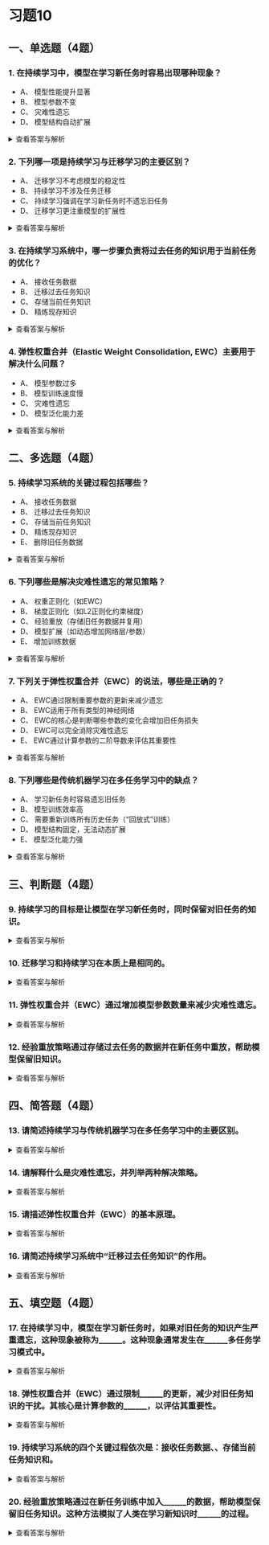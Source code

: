 # 习题10

## 一、单选题（4题）
### 1. 在持续学习中，模型在学习新任务时容易出现哪种现象？
- A、 模型性能提升显著
- B、 模型参数不变
- C、 灾难性遗忘
- D、 模型结构自动扩展
<details>
  <summary>查看答案与解析</summary>
  答案：C<br>
  解析：灾难性遗忘是持续学习中常见的核心问题，指模型在学习新任务时，对已掌握的旧任务知识产生严重遗忘，导致旧任务性能大幅下降。
</details>

### 2. 下列哪一项是持续学习与迁移学习的主要区别？
- A、 迁移学习不考虑模型的稳定性
- B、 持续学习不涉及任务迁移
- C、 持续学习强调在学习新任务时不遗忘旧任务
- D、 迁移学习更注重模型的扩展性
<details>
  <summary>查看答案与解析</summary>
  答案：C<br>
  解析：两者虽均涉及知识迁移，但核心目标不同：持续学习需在学习新任务的同时“保留旧任务性能”，避免灾难性遗忘；迁移学习仅关注将旧任务知识迁移到新任务以提升新任务效率，不强制要求保留旧任务能力。
</details>

### 3. 在持续学习系统中，哪一步骤负责将过去任务的知识用于当前任务的优化？
- A、 接收任务数据
- B、 迁移过去任务知识
- C、 存储当前任务知识
- D、 精炼现存知识
<details>
  <summary>查看答案与解析</summary>
  答案：B<br>
  解析：持续学习系统的核心流程中，“迁移过去任务知识”是连接旧任务与新任务的关键步骤——通过复用旧任务的有效知识（如重要参数、特征表示），优化当前任务的学习效率，同时减少对旧知识的干扰。
</details>

### 4. 弹性权重合并（Elastic Weight Consolidation, EWC）主要用于解决什么问题？
- A、 模型参数过多
- B、 模型训练速度慢
- C、 灾难性遗忘
- D、 模型泛化能力差
<details>
  <summary>查看答案与解析</summary>
  答案：C<br>
  解析：EWC是持续学习中经典的权重正则化方法，通过评估旧任务中“对性能关键的参数”，在学习新任务时限制这些参数的更新幅度，从而减少新任务训练对旧任务知识的覆盖，缓解灾难性遗忘。
</details>


## 二、多选题（4题）
### 5. 持续学习系统的关键过程包括哪些？
- A、 接收任务数据
- B、 迁移过去任务知识
- C、 存储当前任务知识
- D、 精炼现存知识
- E、 删除旧任务数据
<details>
  <summary>查看答案与解析</summary>
  答案：ABCD<br>
  解析：持续学习系统的核心流程为四步：1. 接收任务数据（获取新任务的输入信息）；2. 迁移过去任务知识（复用旧知识优化新任务）；3. 存储当前任务知识（保存新任务的关键信息，供后续任务复用）；4. 精炼现存知识（整合新旧知识，提升知识通用性）；删除旧任务数据会加剧遗忘，不属于关键过程，故E错误。
</details>

### 6. 下列哪些是解决灾难性遗忘的常见策略？
- A、 权重正则化（如EWC）
- B、 梯度正则化（如L2正则化约束梯度）
- C、 经验重放（存储旧任务数据并复用）
- D、 模型扩展（如动态增加网络层/参数）
- E、 增加训练数据
<details>
  <summary>查看答案与解析</summary>
  答案：ABCD<br>
  解析：常见解决策略：权重正则化（限制关键参数更新）、梯度正则化（约束梯度方向，减少对旧知识的破坏）、经验重放（混合新旧数据训练，保留旧知识）、模型扩展（为新任务分配专属参数，不干扰旧参数）；“增加训练数据”是提升模型泛化的通用方法，不针对灾难性遗忘，故E错误。
</details>

### 7. 下列关于弹性权重合并（EWC）的说法，哪些是正确的？
- A、 EWC通过限制重要参数的更新来减少遗忘
- B、 EWC适用于所有类型的神经网络
- C、 EWC的核心是判断哪些参数的变化会增加旧任务损失
- D、 EWC可以完全消除灾难性遗忘
- E、 EWC通过计算参数的二阶导数来评估其重要性
<details>
  <summary>查看答案与解析</summary>
  答案：ACE<br>
  解析：EWC的核心逻辑：1. 计算旧任务中各参数的“重要性”（通过二阶导数评估参数变化对旧任务损失的影响，变化越大会导致旧损失上升的参数越重要）；2. 对重要参数施加正则化约束，限制其在新任务中的更新幅度，从而减少遗忘；B错误（EWC对部分复杂网络的适配性有限，如动态结构网络）；D错误（EWC仅能缓解遗忘，无法完全消除）。
</details>

### 8. 下列哪些是传统机器学习在多任务学习中的缺点？
- A、 学习新任务时容易遗忘旧任务
- B、 模型训练效率高
- C、 需要重新训练所有历史任务（“回放式”训练）
- D、 模型结构固定，无法动态扩展
- E、 模型泛化能力强
<details>
  <summary>查看答案与解析</summary>
  答案：ACD<br>
  解析：传统机器学习多任务学习的缺点：1. 灾难性遗忘（新任务训练覆盖旧参数）；2. 需回放所有旧任务数据重新训练（否则旧任务性能下降），成本高；3. 模型结构固定，无法为新任务分配专属参数；B、E是优点，故错误。
</details>


## 三、判断题（4题）
### 9. 持续学习的目标是让模型在学习新任务时，同时保留对旧任务的知识。
<details>
  <summary>查看答案与解析</summary>
  答案：正确<br>
  解析：持续学习模拟人类“终身学习”能力，核心目标就是在连续学习新任务的过程中，既掌握新任务知识，又不遗忘已学会的旧任务知识，避免灾难性遗忘。
</details>

### 10. 迁移学习和持续学习在本质上是相同的。
<details>
  <summary>查看答案与解析</summary>
  答案：错误<br>
  解析：两者本质差异在于“对旧任务的态度”：迁移学习的核心是“用旧知识帮新任务”，不要求保留旧任务性能；持续学习的核心是“学新任务的同时保旧任务”，必须缓解灾难性遗忘，两者目标和设计逻辑不同。
</details>

### 11. 弹性权重合并（EWC）通过增加模型参数数量来减少灾难性遗忘。
<details>
  <summary>查看答案与解析</summary>
  答案：错误<br>
  解析：EWC的核心是“正则化约束”，通过限制旧任务中“重要参数”的更新幅度来保护旧知识，不涉及增加参数数量；“增加参数”是“模型扩展”策略的思路（如为新任务新增网络层），与EWC无关。
</details>

### 12. 经验重放策略通过存储过去任务的数据并在新任务中重放，帮助模型保留旧知识。
<details>
  <summary>查看答案与解析</summary>
  答案：正确<br>
  解析：经验重放模拟人类“复习”行为，通过存储旧任务的关键数据，在新任务训练时混合新旧数据共同训练，让模型持续接触旧任务信息，从而减少对旧知识的遗忘，是缓解灾难性遗忘的经典数据驱动策略。
</details>


## 四、简答题（4题）
### 13. 请简述持续学习与传统机器学习在多任务学习中的主要区别。
<details>
  <summary>查看答案与解析</summary>
  答案：核心区别在于“对旧任务知识的保留态度”：1. 持续学习：以“学习新任务+保留旧任务性能”为目标，通过权重正则化、经验重放等策略缓解灾难性遗忘，无需重新训练所有旧任务；2. 传统机器学习：学习新任务时易覆盖旧参数，导致旧任务性能大幅下降，若需保留旧任务能力，需回放所有旧任务数据重新训练，成本高、效率低。<br>
  解析：两者的本质差异源于对“终身学习场景”的适配性——传统方法未针对连续任务设计，而持续学习专门解决“连续学习中的遗忘问题”。
</details>

### 14. 请解释什么是灾难性遗忘，并列举两种解决策略。
<details>
  <summary>查看答案与解析</summary>
  答案：定义：灾难性遗忘是指模型在连续学习新任务时，因参数更新覆盖旧任务关键信息，导致对旧任务的性能大幅下降甚至完全丧失的现象；解决策略：1. 权重正则化（如EWC）：评估旧任务关键参数，限制其在新任务中的更新幅度；2. 经验重放：存储旧任务数据，在新任务训练时混合新旧数据，让模型持续复习旧知识。<br>
  解析：灾难性遗忘是持续学习的核心挑战，解决策略均围绕“减少新旧任务对参数的竞争”展开，要么约束参数更新，要么通过数据复用强化旧知识。
</details>

### 15. 请描述弹性权重合并（EWC）的基本原理。
<details>
  <summary>查看答案与解析</summary>
  答案：EWC的核心是“通过参数重要性评估与正则化，保护旧任务知识”，具体步骤：1. 学习旧任务时，计算每个参数的“重要性”（通过二阶导数衡量：参数变化对旧任务损失的影响越大，重要性越高）；2. 学习新任务时，在损失函数中加入正则项：对重要参数施加约束，使其更新幅度受限；3. 新任务训练过程中，重要参数（旧任务关键）变化小，非重要参数可自由更新以适配新任务，从而在学习新任务的同时减少对旧知识的遗忘。<br>
  解析：EWC通过“差异化约束参数更新”，平衡了新任务适配与旧知识保留，是正则化类策略的经典代表。
</details>

### 16. 请简述持续学习系统中“迁移过去任务知识”的作用。
<details>
  <summary>查看答案与解析</summary>
  答案：“迁移过去任务知识”是持续学习系统连接新旧任务的关键环节，作用包括：1. 提升新任务学习效率：复用旧任务中与新任务相关的知识（如通用特征、共享参数），减少新任务的训练数据需求和收敛时间；2. 减少知识冲突：通过定向复用旧知识，避免新任务训练时盲目更新参数，间接缓解灾难性遗忘；3. 提升模型通用性：整合新旧知识形成更通用的特征表示，为后续任务的迁移奠定基础。<br>
  解析：该步骤让持续学习摆脱“孤立学习每个任务”的局限，实现知识的累积与复用，接近人类学习的“循序渐进”特性。
</details>


## 五、填空题（4题）
### 17. 在持续学习中，模型在学习新任务时，如果对旧任务的知识产生严重遗忘，这种现象被称为______。这种现象通常发生在______多任务学习模式中。
<details>
  <summary>查看答案与解析</summary>
  答案：灾难性遗忘；传统（或“非持续学习的”）<br>
  解析：灾难性遗忘是持续学习的核心问题，传统多任务学习因未设计抗遗忘机制，训练新任务时易覆盖旧参数，导致该现象频繁发生；持续学习的目标就是解决这一问题。
</details>

### 18. 弹性权重合并（EWC）通过限制______的更新，减少对旧任务知识的干扰。其核心是计算参数的______，以评估其重要性。
<details>
  <summary>查看答案与解析</summary>
  答案：重要参数（或“旧任务关键参数”）；二阶导数<br>
  解析：EWC的核心逻辑：通过二阶导数判断参数对旧任务的重要性（导数越大，参数变化越影响旧任务损失），进而限制这些重要参数的更新，保护旧知识；若不评估重要性，盲目约束所有参数会导致模型无法适配新任务。
</details>

### 19. 持续学习系统的四个关键过程依次是：接收任务数据、______、存储当前任务知识和______。
<details>
  <summary>查看答案与解析</summary>
  答案：迁移过去任务知识；精炼现存知识<br>
  解析：四步流程形成闭环：“接收数据”是输入，“迁移知识”是复用旧知识，“存储知识”是保存新知识，“精炼知识”是整合新旧知识提升通用性，确保模型在连续任务中持续累积有效知识。
</details>

### 20. 经验重放策略通过在新任务训练中加入______的数据，帮助模型保留旧任务知识。这种方法模拟了人类在学习新知识时______的过程。
<details>
  <summary>查看答案与解析</summary>
  答案：过去任务（或“旧任务”）；复习旧知识（或“回顾已有知识”）<br>
  解析：经验重放的核心是“数据复用”——通过混合新旧数据训练，让模型持续接触旧任务信息，类似人类通过复习巩固记忆的行为，从而减少对旧知识的遗忘，是数据驱动型抗遗忘策略的核心思路。
</details>

